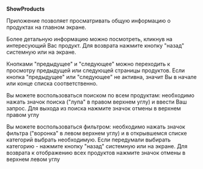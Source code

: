 **ShowProducts**

Приложение позволяет просматривать общую информацию о продуктах на главном экране. 

Более детальную информацию можно посмотреть, кликнув на интересующий Вас продукт. Для возврата нажмите кнопку "назад" системную или на экране.

Кнопками "предыдущее" и "следующее" можно переходить к просмотру предыдущей или следующей страницы продуктов. 
Если кнопка "предыдущее" или "следующее" не активна, значит Вы в начале или конце списка соответственно.

Вы можете воспользоваться поиском по всем продуктам: необходимо нажать значок поиска ("лупа" в правом верхнем углу) и ввести Ваш запрос. Для выхода из поиска нажмите значок отмены в верхнем правом углу

Вы можете воспользоваться фильтром: необходимо нажать значок фильтра ("воронка" в левом верхнем углу) и в открывшемся списке категорий выбрать необходимую. Если передумали выбирать категорию - нажмите кнопку "назад" системную или на экране. Для возврата к отображению всех продуктов нажмите значок отмены в верхнем левом углу